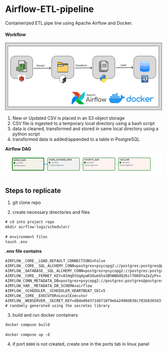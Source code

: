 # Airflow-ETL-pipeline

Containerized ETL pipe line using Apache Airflow and Docker.

#### Workflow

![alt text](etl-1.png)

1. New or Updated CSV is placed in an S3 object storage
2. CSV file is ingested to a temporary local directory using a bash script
3. data is cleaned, transformed and stored in same local directory using a python script
4. transformed data is added/appended to a table in PostgreSQL

**Airflow DAG**
![alt text](image.png)

## Steps to replicate

1. git clone repo

2. create necessary directories and files

```
# cd into project repo
mkdir airflow-logs/scheduler/

# environment files
touch .env
```

**.env file contains**

```
AIRFLOW__CORE__LOAD_DEFAULT_CONNECTIONS=False
AIRFLOW__CORE__SQL_ALCHEMY_CONN=postgres+psycopg2://postgres:postgres@postgres:5432/postgres
AIRFLOW__DATABASE__SQL_ALCHEMY_CONN=postgres+psycopg2://postgres:postgres@postgres:5432/postgres
AIRFLOW__CORE__FERNET_KEY=81HqDtbqAywKSOumSha3BhWNOdQ26slT6K0YaZeZyPs=
AIRFLOW_CONN_METADATA_DB=postgres+psycopg2://postgres:postgres@postgres:5432/postgres
AIRFLOW_VAR__METADATA_DB_SCHEMA=airflow
AIRFLOW__SCHEDULER__SCHEDULER_HEARTBEAT_SEC=5
AIRFLOW__CORE__EXECUTOR=LocalExecutor
AIRFLOW__WEBSERVER__SECRET_KEY=d8de884371d6718f9e6a2490d638c783b8365d3fc4fcc3a5 # randomly generated using the secretes library
```

3. build and run docker containers

```
docker compose build

docker compose up -d
```

4. if port `8080` is not created, create one in the ports tab in linux panel
